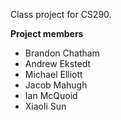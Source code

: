 Class project for CS290.

**Project members**

* Brandon Chatham
* Andrew Ekstedt
* Michael Elliott
* Jacob Mahugh
* Ian McQuoid
* Xiaoli Sun
